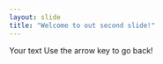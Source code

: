 ```yaml
--- 
layout: slide
title: "Welcome to out second slide!"
---
```

Your text
Use the arrow key to go back!
